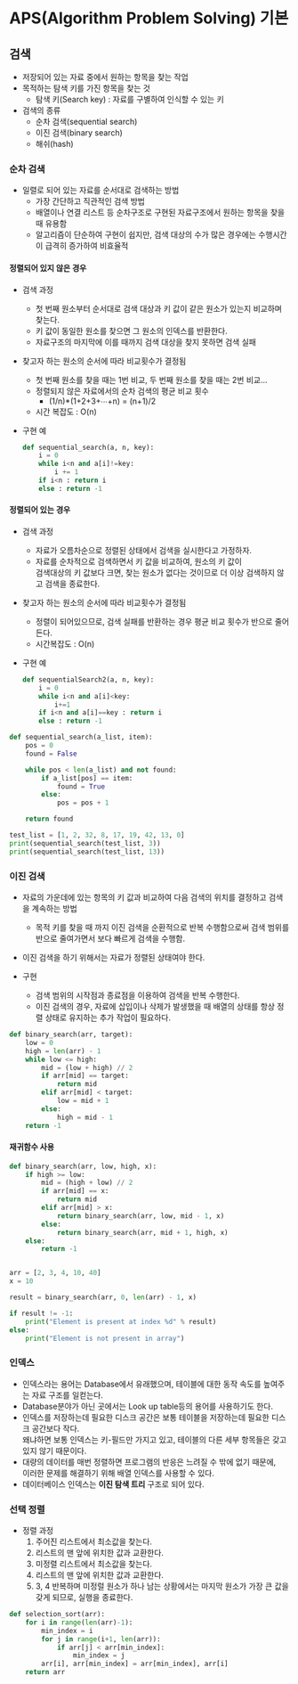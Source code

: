 ﻿# APS(Algorithm Problem Solving) 기본

## 검색

- 저장되어 있는 자료 중에서 원하는 항목을 찾는 작업
- 목적하는 탐색 키를 가진 항목을 찾는 것
  - 탐색 키(Search key) : 자료를 구별하여 인식할 수 있는 키
- 검색의 종류
  - 순차 검색(sequential search)
  - 이진 검색(binary search)
  - 해쉬(hash)

### 순차 검색

- 일렬로 되어 있는 자료를 순서대로 검색하는 방법
  - 가장 간단하고 직관적인 검색 방법
  - 배열이나 연결 리스트 등 순차구조로 구현된 자료구조에서 원하는 항목을 찾을 때 유용함
  - 알고리즘이 단순하여 구현이 쉽지만, 검색 대상의 수가 많은 경우에는 수행시간이 급격히 증가하여 비효율적

#### 정렬되어 있지 않은 경우

- 검색 과정

  - 첫 번째 원소부터 순서대로 검색 대상과 키 값이 같은 원소가 있는지 비교하며 찾는다.
  - 키 값이 동일한 원소를 찾으면 그 원소의 인덱스를 반환한다.
  - 자료구조의 마지막에 이를 때까지 검색 대상을 찾지 못하면 검색 실패

- 찾고자 하는 원소의 순서에 따라 비교횟수가 결정됨
  - 첫 번째 원소를 찾을 때는 1번 비교, 두 번째 원소를 찾을 때는 2번 비교...
  - 정렬되지 않은 자료에서의 순차 검색의 평균 비교 횟수
    - (1/n)\*(1+2+3+∙∙∙+n) = (n+1)/2
  - 시간 복잡도 : O(n)
- 구현 예
  ```py
  def sequential_search(a, n, key):
      i = 0
      while i<n and a[i]!=key:
          i += 1
      if i<n : return i
      else : return -1
  ```

#### 정렬되어 있는 경우

- 검색 과정

  - 자료가 오름차순으로 정렬된 상태에서 검색을 실시한다고 가정하자.
  - 자료를 순차적으로 검색하면서 키 값을 비교하여, 원소의 키 값이 <br> 검색대상의 키 값보다 크면, 찾는 원소가 없다는 것이므로 더 이상 검색하지 않고 검색을 종료한다.

- 찾고자 하는 원소의 순서에 따라 비교횟수가 결정됨
  - 정렬이 되어있으므로, 검색 실패를 반환하는 경우 평균 비교 횟수가 반으로 줄어든다.
  - 시간복잡도 : O(n)
- 구현 예
  ```py
  def sequentialSearch2(a, n, key):
      i = 0
      while i<n and a[i]<key:
          i+=1
      if i<n and a[i]==key : return i
      else : return -1
  ```

```py
def sequential_search(a_list, item):
    pos = 0
    found = False

    while pos < len(a_list) and not found:
        if a_list[pos] == item:
            found = True
        else:
            pos = pos + 1

    return found

test_list = [1, 2, 32, 8, 17, 19, 42, 13, 0]
print(sequential_search(test_list, 3))
print(sequential_search(test_list, 13))
```

### 이진 검색

- 자료의 가운데에 있는 항목의 키 값과 비교하여 다음 검색의 위치를 결정하고 검색을 계속하는 방법
  - 목적 키를 찾을 때 까지 이진 검색을 순환적으로 반복 수행함으로써 검색 범위를 반으로 줄여가면서 보다 빠르게 검색을 수행함.
- 이진 검색을 하기 위해서는 자료가 정렬된 상태여야 한다.

- 구현
  - 검색 범위의 시작점과 종료점을 이용하여 검색을 반복 수행한다.
  - 이진 검색의 경우, 자료에 삽입이나 삭제가 발생했을 때 배열의 상태를 항상 정렬 상태로 유지하는 추가 작업이 필요하다.

```py
def binary_search(arr, target):
    low = 0
    high = len(arr) - 1
    while low <= high:
        mid = (low + high) // 2
        if arr[mid] == target:
            return mid
        elif arr[mid] < target:
            low = mid + 1
        else:
            high = mid - 1
    return -1
```

#### 재귀함수 사용

```py
def binary_search(arr, low, high, x):
    if high >= low:
        mid = (high + low) // 2
        if arr[mid] == x:
            return mid
        elif arr[mid] > x:
            return binary_search(arr, low, mid - 1, x)
        else:
            return binary_search(arr, mid + 1, high, x)
    else:
        return -1


arr = [2, 3, 4, 10, 40]
x = 10

result = binary_search(arr, 0, len(arr) - 1, x)

if result != -1:
    print("Element is present at index %d" % result)
else:
    print("Element is not present in array")
```

### 인덱스

- 인덱스라는 용어는 Database에서 유래했으며, 테이블에 대한 동작 속도를 높여주는 자료 구조를 일컫는다.
- Database분야가 아닌 곳에서는 Look up table등의 용어를 사용하기도 한다.
- 인덱스를 저장하는데 필요한 디스크 공간은 보통 테이블을 저장하는데 필요한 디스크 공간보다 작다. <br> 왜냐하면 보통 인덱스는 키-필드만 가지고 있고, 테이블의 다른 세부 항목들은 갖고 있지 않기 때문이다.
- 대량의 데이터를 매번 정렬하면 프로그램의 반응은 느려질 수 밖에 없기 때문에,<br> 이러한 문제를 해결하기 위해 배열 인덱스를 사용할 수 있다.
- 데이터베이스 인덱스는 **이진 탐색 트리** 구조로 되어 있다.

### 선택 정렬

- 정렬 과정
  1. 주어진 리스트에서 최소값을 찾는다.
  2. 리스트의 맨 앞에 위치한 값과 교환한다.
  3. 미정렬 리스트에서 최소값을 찾는다.
  4. 리스트의 맨 앞에 위치한 값과 교환한다.
  5. 3, 4 반복하며 미정럴 원소가 하나 남는 상황에서는 마지막 원소가 가장 큰 값을 갖게 되므로, 실행을 종료한다.

```py
def selection_sort(arr):
    for i in range(len(arr)-1):
        min_index = i
        for j in range(i+1, len(arr)):
            if arr[j] < arr[min_index]:
                min_index = j
        arr[i], arr[min_index] = arr[min_index], arr[i]
    return arr
```
